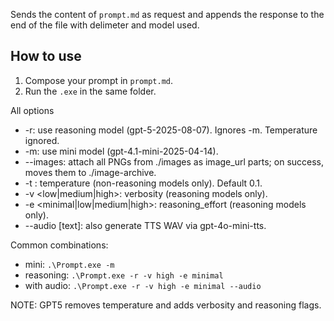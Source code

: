 Sends the content of `prompt.md` as request and appends the response to the end of the file with delimeter and model used.

## How to use

1. Compose your prompt in `prompt.md`.
2. Run the `.exe` in the same folder.

All options
- -r: use reasoning model (gpt-5-2025-08-07). Ignores -m. Temperature ignored.
- -m: use mini model (gpt-4.1-mini-2025-04-14).
- --images: attach all PNGs from ./images as image_url parts; on success, moves them to ./image-archive.
- -t <float>: temperature (non-reasoning models only). Default 0.1.
- -v <low|medium|high>: verbosity (reasoning models only).
- -e <minimal|low|medium|high>: reasoning_effort (reasoning models only).
- --audio [text]: also generate TTS WAV via gpt-4o-mini-tts.

Common combinations:
* mini: `.\Prompt.exe -m`
* reasoning: `.\Prompt.exe -r -v high -e minimal`
* with audio: `.\Prompt.exe -r -v high -e minimal --audio`

NOTE: GPT5 removes temperature and adds verbosity and reasoning flags.
